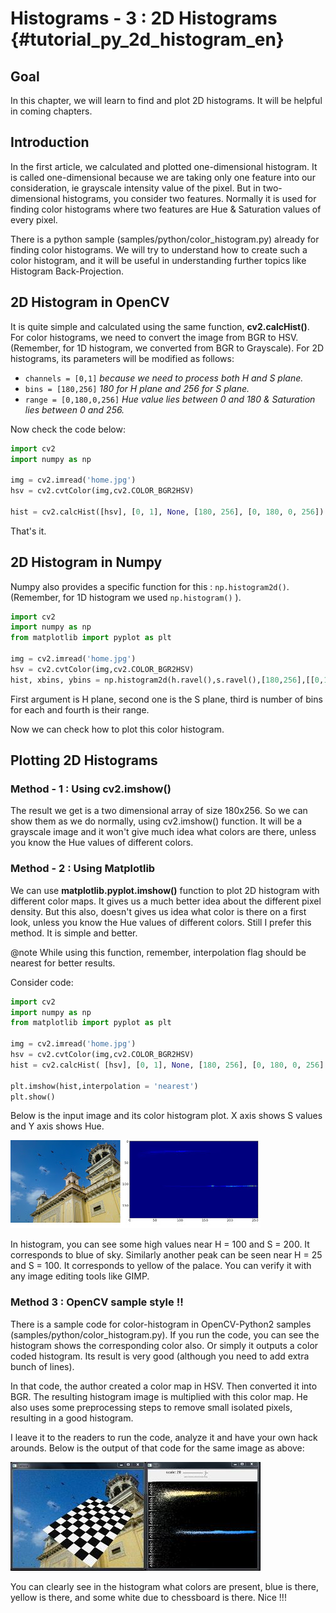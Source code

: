 # Histograms - 3 : 2D Histograms {#tutorial_py_2d_histogram_en}

## Goal

In this chapter, we will learn to find and plot 2D histograms. It will be helpful in coming chapters.

## Introduction

In the first article, we calculated and plotted one-dimensional histogram. It is called one-dimensional because we are taking only one feature into our consideration, ie grayscale intensity value of the pixel. But in two-dimensional histograms, you consider two features. Normally it is used for finding color histograms where two features are Hue & Saturation values of every pixel.

There is a python sample (samples/python/color_histogram.py) already for finding color histograms. We will try to understand how to create such a color histogram, and it will be useful in understanding further topics like Histogram Back-Projection.

## 2D Histogram in OpenCV

It is quite simple and calculated using the same function, **cv2.calcHist()**. For color histograms, we need to convert the image from BGR to HSV. (Remember, for 1D histogram, we converted from BGR to Grayscale). For 2D histograms, its parameters will be modified as follows:

- `channels = [0,1]` *because we need to process both H and S plane.*
- `bins = [180,256]` *180 for H plane and 256 for S plane.*
- `range = [0,180,0,256]` *Hue value lies between 0 and 180 & Saturation lies between 0 and 256.*

Now check the code below:
```python
import cv2
import numpy as np

img = cv2.imread('home.jpg')
hsv = cv2.cvtColor(img,cv2.COLOR_BGR2HSV)

hist = cv2.calcHist([hsv], [0, 1], None, [180, 256], [0, 180, 0, 256])
```
That's it.

## 2D Histogram in Numpy

Numpy also provides a specific function for this : `np.histogram2d()`. (Remember, for 1D histogram we used `np.histogram()` ).
```python
import cv2
import numpy as np
from matplotlib import pyplot as plt

img = cv2.imread('home.jpg')
hsv = cv2.cvtColor(img,cv2.COLOR_BGR2HSV)
hist, xbins, ybins = np.histogram2d(h.ravel(),s.ravel(),[180,256],[[0,180],[0,256]])
```
First argument is H plane, second one is the S plane, third is number of bins for each and fourth is their range.

Now we can check how to plot this color histogram.

## Plotting 2D Histograms

### Method - 1 : Using cv2.imshow()

The result we get is a two dimensional array of size 180x256. So we can show them as we do normally, using cv2.imshow() function. It will be a grayscale image and it won't give much idea what colors are there, unless you know the Hue values of different colors.

### Method - 2 : Using Matplotlib

We can use **matplotlib.pyplot.imshow()** function to plot 2D histogram with different color maps. It gives us a much better idea about the different pixel density. But this also, doesn't gives us idea what color is there on a first look, unless you know the Hue values of different colors. Still I prefer this method. It is simple and better.

@note While using this function, remember, interpolation flag should be nearest for better results.

Consider code:
```python
import cv2
import numpy as np
from matplotlib import pyplot as plt

img = cv2.imread('home.jpg')
hsv = cv2.cvtColor(img,cv2.COLOR_BGR2HSV)
hist = cv2.calcHist( [hsv], [0, 1], None, [180, 256], [0, 180, 0, 256] )

plt.imshow(hist,interpolation = 'nearest')
plt.show()
```
Below is the input image and its color histogram plot. X axis shows S values and Y axis shows Hue.

![image](images/2dhist_matplotlib.jpg)

In histogram, you can see some high values near H = 100 and S = 200. It corresponds to blue of sky. Similarly another peak can be seen near H = 25 and S = 100. It corresponds to yellow of the palace. You can verify it with any image editing tools like GIMP.

### Method 3 : OpenCV sample style !!

There is a sample code for color-histogram in OpenCV-Python2 samples (samples/python/color_histogram.py).
If you run the code, you can see the histogram shows the corresponding color also. Or simply it outputs a color coded histogram. Its result is very good (although you need to add extra bunch of lines).

In that code, the author created a color map in HSV. Then converted it into BGR. The resulting histogram image is multiplied with this color map. He also uses some preprocessing steps to remove small isolated pixels, resulting in a good histogram.

I leave it to the readers to run the code, analyze it and have your own hack arounds. Below is the output of that code for the same image as above:

![image](images/2dhist_opencv.jpg)

You can clearly see in the histogram what colors are present, blue is there, yellow is there, and some white due to chessboard is there. Nice !!!
